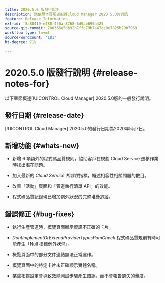 ```yaml
---
title: 2020.5.0 版發行說明
description: 請依照本頁所述取得Cloud Manager 2020.5.0的資訊
feature: Release Information
exl-id: f8a80419-e480-450a-8768-6d9ab690a425
source-git-commit: 200366e5db92b7ffc79b7a47ce8e7825b29b7969
workflow-type: tm+mt
source-wordcount: '181'
ht-degree: 71%

---
```


# 2020.5.0 版發行說明 {#release-notes-for}

以下章節概述[!UICONTROL Cloud Manager] 2020.5.0版的一般發行說明。

## 發行日期 {#release-date}

[!UICONTROL Cloud Manager] 2020.5.0的發行日期為2020年5月7日。

## 新增功能 {#whats-new}

* 新增 6 項額外的程式碼品質規則，協助客戶在規劃 Cloud Service 遷移作業時找出潛在問題。

* 加入最新的 *Cloud Service 相容性*&#x200B;指標，概述相容性相關問題的數目。

* 改善「活動」頁面和「管道執行清單 API」的效能。

* 程式碼品質記錄現已增加例外狀況的完整堆疊追蹤。

## 錯誤修正 {#bug-fixes}

* 執行生產管道時，概覽頁面顯示資訊不正確的卡片。

* *DontImplementOrExtendProviderTypesPomCheck* 程式碼品質規則有時可能產生「Null 指標例外狀況」。

* 概覽頁面中的部分文件連結無法正常運作。

* 概覽頁面中的特定卡片未正確顯示實體名稱。

* 某些拓撲設定會導致效能測試步驟產生錯誤，而不會報告遺失的量度。
